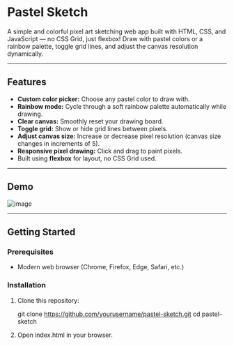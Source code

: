 # Pastel Sketch

A simple and colorful pixel art sketching web app built with HTML, CSS, and JavaScript — no CSS Grid, just flexbox! Draw with pastel colors or a rainbow palette, toggle grid lines, and adjust the canvas resolution dynamically.

---

## Features

- **Custom color picker:** Choose any pastel color to draw with.
- **Rainbow mode:** Cycle through a soft rainbow palette automatically while drawing.
- **Clear canvas:** Smoothly reset your drawing board.
- **Toggle grid:** Show or hide grid lines between pixels.
- **Adjust canvas size:** Increase or decrease pixel resolution (canvas size changes in increments of 5).
- **Responsive pixel drawing:** Click and drag to paint pixels.
- Built using **flexbox** for layout, no CSS Grid used.

---

## Demo

![image](https://github.com/user-attachments/assets/3767d970-0926-4d9e-a9e0-cd74e12ef2b8)


---

## Getting Started

### Prerequisites

- Modern web browser (Chrome, Firefox, Edge, Safari, etc.)

### Installation

1. Clone this repository:

   git clone https://github.com/yourusername/pastel-sketch.git
   cd pastel-sketch
2. Open index.html in your browser.
